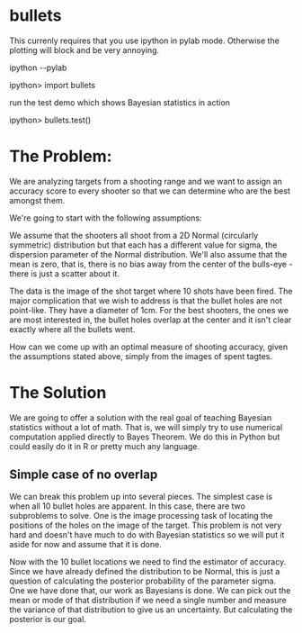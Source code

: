 bullets
=======

This currenly requires that you use ipython in pylab mode. Otherwise the plotting will block and be very annoying. 

ipython --pylab

ipython> import bullets

run the test demo which shows Bayesian statistics in action

ipython> bullets.test()

The Problem:
============

We are analyzing targets from a shooting range and we want to assign an accuracy score to every shooter
so that we can determine who are the best amongst them. 

We're going to start with the following assumptions:

We assume that the shooters all shoot from a 2D Normal (circularly symmetric) distribution but that 
each has a different value for sigma, the dispersion parameter of the Normal distribution. 
We'll also assume that the mean is zero, that is, there
is no bias away from the center of the bulls-eye - there is just a scatter about it. 

The data is the image of the shot target where 10 shots have been fired. The major complication that we
wish to address is that the bullet holes are not point-like. They have a diameter of 1cm. For the best shooters,
the ones we are most interested in, the bullet holes overlap at the center and it isn't clear exactly where all the
bullets went. 

How can we come up with an optimal measure of shooting accuracy, given the assumptions stated above, simply from 
the images of spent tagtes. 

The Solution
=============
We are going to offer a solution with the real goal of teaching Bayesian statistics without a lot of math. That is, we will
simply try to use numerical computation applied directly to Bayes Theorem. We do this in Python but could easily do it in 
R or pretty much any language.  

Simple case of no overlap
---------------------------

We can break this problem up into several pieces. The simplest case is when all 10 bullet holes are apparent. 
In this case, there are two subproblems to solve. One is the image processing task of locating the positions of the
holes on the image of the target. This problem is not very hard and doesn't have much to do with Bayesian 
statistics so we will put it aside for now and assume that it is done. 

Now with the 10 bullet locations we need to find the estimator of accuracy. Since we have already defined the distribution to
be Normal, this is just a question of calculating the posterior probability of the parameter sigma. One we have done that, our
work as Bayesians is done. We can pick out the mean or mode of that distribution if we need a single number and measure
the variance of that distribution to give us an uncertainty. But calculating the posterior is our goal.  





